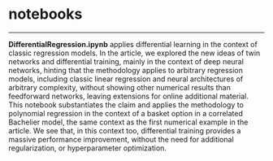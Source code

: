 # notebooks
---
**DifferentialRegression.ipynb** applies differential learning in the context of classic regression models. In the article, we explored the new ideas of twin networks and differential training, mainly in the context of deep neural networks, hinting that the methodology applies to arbitrary regression models, including classic linear regression and neural architectures of arbitrary complexity, without showing other numerical results than feedforward networks, leaving extensions for online additional material. This notebook substantiates the claim and applies the methodology to polynomial regression in the context of a basket option in a correlated Bachelier model, the same context as the first numerical example in the article. We see that, in this context too, differential training provides a  massive performance improvement, without the need for additional regularization, or hyperparameter optimization.
